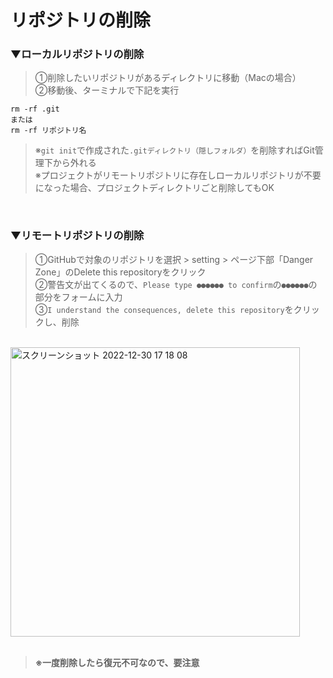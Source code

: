 # リポジトリの削除

### ▼ローカルリポジトリの削除
>①削除したいリポジトリがあるディレクトリに移動（Macの場合）<br>
>②移動後、ターミナルで下記を実行<br>
```git
rm -rf .git
または
rm -rf リポジトリ名
```
 
>※`git init`で作成された`.gitディレクトリ（隠しフォルダ）`を削除すればGit管理下から外れる<br>
>※プロジェクトがリモートリポジトリに存在しローカルリポジトリが不要になった場合、プロジェクトディレクトリごと削除してもOK<br>
<br>

### ▼リモートリポジトリの削除
>①GitHubで対象のリポジトリを選択 > setting > ページ下部「Danger Zone」のDelete this repositoryをクリック<br>
>②警告文が出てくるので、`Please type ●●●●●● to confirm`の`●●●●●●`の部分をフォームに入力<br>
>③`I understand the consequences, delete this repository`をクリックし、削除<br>
<br>
<img width="463" alt="スクリーンショット 2022-12-30 17 18 08" src="https://user-images.githubusercontent.com/81621944/210049361-2f62ec10-faaa-474e-8218-1ea19ee81e67.png"><br>
<br>

>**※一度削除したら復元不可なので、要注意**<br>
<br>
